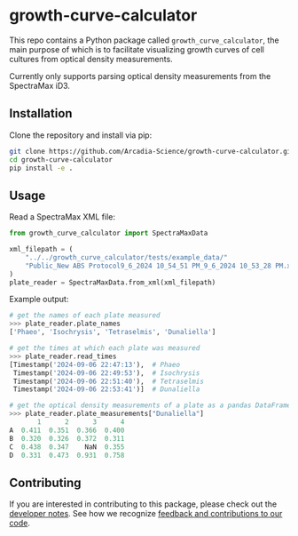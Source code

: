 # growth-curve-calculator

This repo contains a Python package called `growth_curve_calculator`, the main purpose of which is to facilitate visualizing growth curves of cell cultures from optical density measurements.

Currently only supports parsing optical density measurements from the SpectraMax iD3.

## Installation

Clone the repository and install via pip:
```bash
git clone https://github.com/Arcadia-Science/growth-curve-calculator.git
cd growth-curve-calculator
pip install -e .
```

<!-- The package is hosted on PyPI and can be installed using pip:

```bash
pip install growth-curve-calculator
``` -->

## Usage

Read a SpectraMax XML file:
```python
from growth_curve_calculator import SpectraMaxData

xml_filepath = (
    "../../growth_curve_calculator/tests/example_data/"
    "Public_New ABS Protocol9_6_2024 10_54_51 PM_9_6_2024 10_53_28 PM.xml"
)
plate_reader = SpectraMaxData.from_xml(xml_filepath)
```

Example output:
```python
# get the names of each plate measured
>>> plate_reader.plate_names
['Phaeo', 'Isochrysis', 'Tetraselmis', 'Dunaliella']

# get the times at which each plate was measured
>>> plate_reader.read_times
[Timestamp('2024-09-06 22:47:13'),  # Phaeo
 Timestamp('2024-09-06 22:49:53'),  # Isochrysis
 Timestamp('2024-09-06 22:51:40'),  # Tetraselmis
 Timestamp('2024-09-06 22:53:41')]  # Dunaliella

# get the optical density measurements of a plate as a pandas DataFrame
>>> plate_reader.plate_measurements["Dunaliella"]
       1      2      3      4
A  0.411  0.351  0.366  0.400
B  0.320  0.326  0.372  0.311
C  0.438  0.347    NaN  0.355
D  0.331  0.473  0.931  0.758
```

## Contributing

If you are interested in contributing to this package, please check out the [developer notes](docs/development.md).
See how we recognize [feedback and contributions to our code](https://github.com/Arcadia-Science/arcadia-software-handbook/blob/main/guides-and-standards/guide-credit-for-contributions.md).
